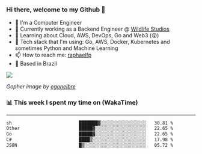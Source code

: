 ### Hi there, welcome to my Github 👋

- 📖 I'm a Computer Engineer
- 🔭 Currently working as a Backend Engineer @ [Wildlife Studios](https://wildlifestudios.com/)
- 🌱 Learning about Cloud, AWS, DevOps, Go and Web3 (😲)
- 🚀 Tech stack that I'm using: Go, AWS, Docker, Kubernetes and sometimes Python and Machine Learning
- 📫 How to reach me: [raphaelfp](https://linkedin.com/in/raphaelfp)
- 🏡 Based in Brazil

![](https://github.com/raphaelfp/gophers/blob/master/.thumb/animation/morning-coffee-3x.gif)

*Gopher image by [egonelbre](https://github.com/egonelbre/)*

### 📊 This week I spent my time on (WakaTime)

---

<!--START_SECTION:waka-->

```txt
sh                         ███████▓░░░░░░░░░░░░░░░░░   30.81 %
Other                      █████▓░░░░░░░░░░░░░░░░░░░   22.65 %
Go                         █████▓░░░░░░░░░░░░░░░░░░░   22.65 %
C#                         ████▒░░░░░░░░░░░░░░░░░░░░   17.98 %
JSON                       █▒░░░░░░░░░░░░░░░░░░░░░░░   05.72 %
```

<!--END_SECTION:waka-->
